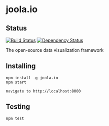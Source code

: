 joola.io
========

Status
----------

[![Build Status](https://travis-ci.org/joola/joola.io.png?branch=master)](https://travis-ci.org/joola/joola.io) [![Dependency Status](https://www.versioneye.com/user/projects/5234b35d632bac5c50000ee4/badge.png)](https://www.versioneye.com/user/projects/5234b35d632bac5c50000ee4)



The open-source data visualization framework

Installing
----------

```
npm install -g joola.io
npm start

navigate to http://localhost:8000
```


Testing
-------

```
npm test
```

